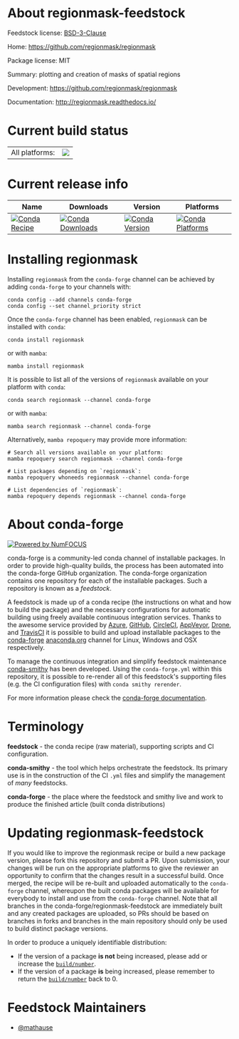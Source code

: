 About regionmask-feedstock
==========================

Feedstock license: [BSD-3-Clause](https://github.com/conda-forge/regionmask-feedstock/blob/main/LICENSE.txt)

Home: https://github.com/regionmask/regionmask

Package license: MIT

Summary: plotting and creation of masks of spatial regions

Development: https://github.com/regionmask/regionmask

Documentation: http://regionmask.readthedocs.io/

Current build status
====================


<table><tr><td>All platforms:</td>
    <td>
      <a href="https://dev.azure.com/conda-forge/feedstock-builds/_build/latest?definitionId=3511&branchName=main">
        <img src="https://dev.azure.com/conda-forge/feedstock-builds/_apis/build/status/regionmask-feedstock?branchName=main">
      </a>
    </td>
  </tr>
</table>

Current release info
====================

| Name | Downloads | Version | Platforms |
| --- | --- | --- | --- |
| [![Conda Recipe](https://img.shields.io/badge/recipe-regionmask-green.svg)](https://anaconda.org/conda-forge/regionmask) | [![Conda Downloads](https://img.shields.io/conda/dn/conda-forge/regionmask.svg)](https://anaconda.org/conda-forge/regionmask) | [![Conda Version](https://img.shields.io/conda/vn/conda-forge/regionmask.svg)](https://anaconda.org/conda-forge/regionmask) | [![Conda Platforms](https://img.shields.io/conda/pn/conda-forge/regionmask.svg)](https://anaconda.org/conda-forge/regionmask) |

Installing regionmask
=====================

Installing `regionmask` from the `conda-forge` channel can be achieved by adding `conda-forge` to your channels with:

```
conda config --add channels conda-forge
conda config --set channel_priority strict
```

Once the `conda-forge` channel has been enabled, `regionmask` can be installed with `conda`:

```
conda install regionmask
```

or with `mamba`:

```
mamba install regionmask
```

It is possible to list all of the versions of `regionmask` available on your platform with `conda`:

```
conda search regionmask --channel conda-forge
```

or with `mamba`:

```
mamba search regionmask --channel conda-forge
```

Alternatively, `mamba repoquery` may provide more information:

```
# Search all versions available on your platform:
mamba repoquery search regionmask --channel conda-forge

# List packages depending on `regionmask`:
mamba repoquery whoneeds regionmask --channel conda-forge

# List dependencies of `regionmask`:
mamba repoquery depends regionmask --channel conda-forge
```


About conda-forge
=================

[![Powered by
NumFOCUS](https://img.shields.io/badge/powered%20by-NumFOCUS-orange.svg?style=flat&colorA=E1523D&colorB=007D8A)](https://numfocus.org)

conda-forge is a community-led conda channel of installable packages.
In order to provide high-quality builds, the process has been automated into the
conda-forge GitHub organization. The conda-forge organization contains one repository
for each of the installable packages. Such a repository is known as a *feedstock*.

A feedstock is made up of a conda recipe (the instructions on what and how to build
the package) and the necessary configurations for automatic building using freely
available continuous integration services. Thanks to the awesome service provided by
[Azure](https://azure.microsoft.com/en-us/services/devops/), [GitHub](https://github.com/),
[CircleCI](https://circleci.com/), [AppVeyor](https://www.appveyor.com/),
[Drone](https://cloud.drone.io/welcome), and [TravisCI](https://travis-ci.com/)
it is possible to build and upload installable packages to the
[conda-forge](https://anaconda.org/conda-forge) [anaconda.org](https://anaconda.org/)
channel for Linux, Windows and OSX respectively.

To manage the continuous integration and simplify feedstock maintenance
[conda-smithy](https://github.com/conda-forge/conda-smithy) has been developed.
Using the ``conda-forge.yml`` within this repository, it is possible to re-render all of
this feedstock's supporting files (e.g. the CI configuration files) with ``conda smithy rerender``.

For more information please check the [conda-forge documentation](https://conda-forge.org/docs/).

Terminology
===========

**feedstock** - the conda recipe (raw material), supporting scripts and CI configuration.

**conda-smithy** - the tool which helps orchestrate the feedstock.
                   Its primary use is in the construction of the CI ``.yml`` files
                   and simplify the management of *many* feedstocks.

**conda-forge** - the place where the feedstock and smithy live and work to
                  produce the finished article (built conda distributions)


Updating regionmask-feedstock
=============================

If you would like to improve the regionmask recipe or build a new
package version, please fork this repository and submit a PR. Upon submission,
your changes will be run on the appropriate platforms to give the reviewer an
opportunity to confirm that the changes result in a successful build. Once
merged, the recipe will be re-built and uploaded automatically to the
`conda-forge` channel, whereupon the built conda packages will be available for
everybody to install and use from the `conda-forge` channel.
Note that all branches in the conda-forge/regionmask-feedstock are
immediately built and any created packages are uploaded, so PRs should be based
on branches in forks and branches in the main repository should only be used to
build distinct package versions.

In order to produce a uniquely identifiable distribution:
 * If the version of a package **is not** being increased, please add or increase
   the [``build/number``](https://docs.conda.io/projects/conda-build/en/latest/resources/define-metadata.html#build-number-and-string).
 * If the version of a package **is** being increased, please remember to return
   the [``build/number``](https://docs.conda.io/projects/conda-build/en/latest/resources/define-metadata.html#build-number-and-string)
   back to 0.

Feedstock Maintainers
=====================

* [@mathause](https://github.com/mathause/)

